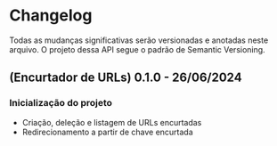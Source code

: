 # Changelog
Todas as mudanças significativas serão versionadas e anotadas neste arquivo.
O projeto dessa API segue o padrão de Semantic Versioning.

## (Encurtador de URLs) 0.1.0 - 26/06/2024
### Inicialização do projeto

- Criação, deleção e listagem de URLs encurtadas
- Redirecionamento a partir de chave encurtada
 